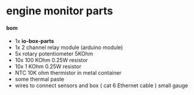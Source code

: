 # engine monitor parts

#### bom

- 1x **io-box-parts**
- 1x 2 channel relay module (arduino module) 
- 5x rotary potentiometer 5KOhm
- 10x 100 KOhm 0.25W resistor
- 10x 1 KOhm 0.25W resistor
- NTC 10K ohm thermistor in metal container
- some thermal paste
- wires to connect sensors and box ( cat 6 Ethernet cable ) small gauge 
